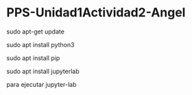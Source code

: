 # PPS-Unidad1Actividad2-Angel



sudo apt-get update


sudo apt install python3

sudo apt install pip

sudo apt install jupyterlab


para ejecutar jupyter-lab
